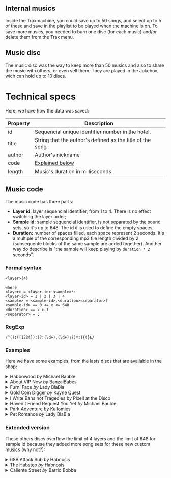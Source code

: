 ## Internal musics

Inside the Traxmachine, you could save up to 50 songs, and select up to 5 of these and save in the playlist to be played when the machine is on. To save more musics, you needed to burn one disc (for each music) and/or delete them from the Trax menu.

## Music disc

The music disc was the way to keep more than 50 musics and also to share the music with others, or even sell them. They are played in the Jukebox, wich can hold up to 10 discs.

# Technical specs

Here, we have how the data was saved:

| Property | Description |
|---|---|
| id | Sequencial unique identifier number in the hotel. |
| title | String that the author's defined as the title of the song |
| author | Author's nickname |
| code | [Explained below](#music-code) |
| length | Music's duration in milliseconds |

## <a name="music-code"></a>Music code

The music code has three parts:

- **Layer id:** layer sequencial identifier, from 1 to 4. There is no effect switching the layer order;
- **Sample id:** sample sequencial identifier, is not separated by the sound sets, so it's up to 648. The id `0` is used to define the empty spaces;
- **Duration:** number of spaces filled, each space represent 2 seconds. It's a multiple of the corresponding mp3 file length divided by 2 (subsequente blocks of the same sample are added together). Another way do describe is "the sample will keep playing by `duration * 2` seconds".

### Formal syntax

```
<layer>{4}

where
<layer> = <layer-id>:<sample>*:
<layer-id> = 1 | 2 | 3 | 4
<sample> = <sample-id>,<duration><separator>?
<sample-id> == 0 <= x <= 648
<duration> == x > 1
<separator> = ;
```

### RegExp

```regexp
/^(?:([1234]):(?:(\d+),(\d+);?)*:){4}$/
```

### Examples

Here we have some examples, from the lasts discs that are available in the shop:

<details>
<summary>Habbowood <i>by</i> Michael Bauble</summary>

```
1:280,4;265,4;264,4;263,8;0,16:2:262,4;263,8;266,4;267,4;264,12;262,4:3:0,4;268,8;269,4;270,4;268,8;282,4;285,4:4:0,20;74,4;75,3;81,3;0,6:
```
</details>

<details>
<summary>About VIP Now <i>by</i> BanzaiBabes</summary>

```
1:152,20;146,1;0,1;152,4;151,4;152,20;153,4:2:0,8;145,12;146,1;0,1;145,4;0,1;151,2;0,1;145,20;0,1;150,2;0,1:3:0,10;150,2;146,1;0,1;150,2;146,1;0,1;150,2;146,1;0,7;151,2;0,2;150,2;146,1;0,1;150,2;146,1;0,1;150,2;0,1;146,1;0,1;146,1;0,1;146,3;0,4:4:0,4;148,2;147,2;148,2;147,2;148,2;147,2;148,2;147,2;148,4;147,2;148,6;147,2;148,2;147,2;148,2;147,2;148,2;147,2;148,2;147,2;0,4:
```
</details>

<details>
<summary>Furni Face <i>by</i> Lady BlaBla</summary>

```
1:379,4;45,4;0,1;205,2;42,5;37,4;384,2;41,4;42,5;0,2:2:0,3;199,3;0,1;383,3;519,4;515,8;519,8;39,2;0,1:3:0,2;205,2;382,4;522,2;516,12;518,8;0,3:4:0,4;386,2;0,2;43,1;0,1;207,3;202,1;520,8;44,2;0,2;520,4;207,3:
```
</details>

<details>
<summary>Gold Coin Digger <i>by</i> Kayne Quest</summary>

```
1:104,10;102,8;104,4;102,8;104,4:2:0,2;181,8;182,8;181,4;182,8;130,2;106,2:3:0,2;105,2;106,2;186,3;187,1;185,1;184,1;185,1;184,1;185,1;184,1;185,1;187,1;186,3;187,1;185,1;184,1;185,1;184,1;185,1;184,1;185,1;184,1;72,1;100,2;0,1:4:0,4;103,6;133,1;101,1;133,1;101,1;133,1;101,1;133,1;101,1;103,4;133,1;101,1;133,1;101,1;133,1;101,1;133,1;101,1;105,2;101,1;0,1:
```
</details>

<details>
<summary>I Write Bans not Tragedies <i>by</i> Pixel! at the Disco</summary>

```
1:248,4;247,4;252,4;251,8;245,4;250,4;252,4:2:359,4;250,4;359,4;345,8;0,4;359,8:3:0,3;347,1;359,4;352,8;342,4;350,4;342,4;350,4:4:0,3;357,1;334,4;246,4;343,12;334,4;340,2;0,1;347,1:
```
</details>

<details>
<summary>Haven't Friend Request You Yet <i>by</i> Michael Bauble</summary>

```
1:280,4;281,4;282,4;283,4;284,4;285,4;286,4;287,4;288,4:2:0,36:3:0,36:4:0,36:
```
</details>

<details>
<summary>Park Adventure <i>by</i> Kallomies</summary>

```
1:200,12;199,3;201,1;200,28:2:0,2;190,1;0,1;191,1;0,1;192,1;0,1;190,2;191,1;192,1;190,2;0,1;193,2;190,2;191,1;0,1;190,1;192,2;0,1;191,2;178,2;0,1;178,2;0,1;178,2;0,2;177,2;0,1;176,4:3:0,8;176,2;0,1;177,2;0,3;179,2;0,2;177,2;0,2;176,2;0,1;178,6;0,1;178,2;0,2;177,4;176,2:4:0,8;197,16;0,20:
```
</details>

<details>
<summary>Pet Romance <i>by</i> Lady BlaBla</summary>

```
1:118,1;0,1;136,2;0,2;137,2;0,2;137,2;136,2;137,2;136,4;71,6;0,4:2:121,6;122,4;123,4;122,4;123,2;122,4;0,2;169,2;0,2:3:0,1;125,1;143,8;68,2;165,2;69,1;0,1;69,1;168,1;169,2;69,1;0,1;69,1;125,1;143,4;167,1;0,1:4:0,2;120,8;138,4;120,6;138,6;66,2;121,2:
```
</details>

### Extended version

These others discs overflow the limit of 4 layers and the limit of 648 for sample id because they added more song sets for these new custom musics (why not?):

<details>
<summary>68B Attack Sub <i>by</i> Habnosis</summary>

```
1:688,32;691,32;697,36;697,2;0,2;697,8;697,3;0,1;697,28:2:0,6;687,34;0,4;688,4;0,4;687,8;688,4;695,8;696,8;695,8;696,8;0,16;687,12;0,10;97,2;689,2;0,2;688,4:3:0,15;689,2;0,7;693,4;0,3;106,2;0,8;106,4;0,1;690,2;0,8;693,4;0,2;690,2;689,2;0,12;690,2;689,2;0,10;693,4;0,22;690,2;693,8;0,4;693,4:4:0,12;693,4;129,14;0,2;129,14;0,2;129,14;698,4;0,14;129,12;129,1;0,1;129,1;0,1;129,12;129,1;0,1;129,1;0,9;129,6;0,2;129,8:5:0,44;693,4;0,12;693,4;0,20;688,4;0,2;688,4;690,2;0,7;106,2;0,6;104,7;0,11;44,2:6:0,4;50,10;0,24;700,2;104,1;0,1;104,1;0,1;104,1;0,17;694,2;0,6;698,4;0,12;698,2;689,2;0,5;106,2;0,5;698,2;689,2;0,2;694,2:7:0,8;67,4;0,18;63,2;0,26;692,2;0,2;692,16;0,2;692,36;0,4;692,8;695,4;0,4;696,8:8:0,48;695,8;696,8;0,12;693,4;0,16;699,2;0,2;699,2;0,2;699,4;0,4;699,2;0,2;699,2;0,4;699,2;0,2;699,2:meta,1;c,1
```
</details>

<details>
<summary>The Habstep <i>by</i> Habnosis</summary>

```
1:672,12;673,2;0,2;672,12;673,2;0,2;672,12;0,12;672,4;673,2;0,2;672,12;672,3;0,1;672,12;673,2;0,10;672,12;673,2;0,2;672,12;673,2:2:671,44;0,4;671,48;0,22;18,2;0,7;81,3:3:0,8;675,38;0,18;675,22;675,1;0,5;675,4;0,23;20,8;21,1;20,6;21,1:4:0,12;670,4;0,15;20,4;26,1;20,3;21,1;20,4;26,1;0,2;20,1;21,3;20,1;21,1;20,1;21,1;0,1;20,6;21,1;73,12;20,1;73,2;73,1;0,1;670,4;0,18;670,4;0,4;670,4;0,4;670,4;0,4;670,4:5:0,16;676,12;676,3;0,1;676,12;676,3;0,5;676,8;685,4;676,20;676,2;0,2;676,14;0,2;676,12;676,3;0,1;676,4;676,3;0,1;676,4;676,3:6:0,32;670,28;0,4;670,8;0,4;670,4;0,8;670,8;0,1;43,1;0,6;669,40:7:0,31;15,1;0,8;681,1;0,5;680,2;678,2;679,2;678,2;679,2;678,2;679,2;678,2;679,2;684,4;681,1;0,1;683,2;684,4;681,1;0,1;683,2;684,2;682,2;684,6;683,2;684,2;682,2;684,8;0,8;36,2;0,10;36,2;0,2;36,2;0,2;36,2:8:0,14;15,1;17,1;0,1;56,2;0,11;18,2;0,12;686,4;0,27;15,1;0,3;18,2;0,19;677,4;0,12;81,3;0,1;674,16;674,3:meta,1;c,1
```
</details>

<details>
<summary>Caliente Street <i>by</i> Barrio Bobba</summary>

```
1:163,6;0,12;214,2;0,8;490,14;490,1;0,1;490,16;0,33;261,2;313,1;0,22;654,4:2:164,4;167,1;0,1;167,1;0,1;650,16;167,1;0,1;654,12;0,2;654,2;0,2;654,14;0,2;654,12;654,3;0,1;654,4;0,4;654,12;654,3;0,1;654,4:3:0,4;658,10;0,2;658,6;0,1;429,2;0,3;658,14;658,1;0,1;658,8;0,8;658,14;0,2;658,48:4:0,8;651,2;652,2;651,2;652,2;651,2;652,2;651,2;652,2;0,8;653,1;0,3;653,1;0,1;653,1;0,3;653,1;312,1;0,15;167,1;0,8;653,1;0,18;313,1;0,11;312,1;0,20;653,1;0,2;313,1:5:0,6;313,1;261,2;0,15;163,2;0,1;168,1;0,10;429,2;0,4;651,2;652,6;651,2;652,2;651,2;652,2;651,6;652,2;651,6;652,2;0,2;652,6;0,2;651,2;652,2;651,2;652,2;651,2;652,2;651,2;0,8;652,13;167,1:6:0,12;417,4;0,4;417,24;429,2;0,28;214,2;653,1;0,5;164,2;653,1;0,7;653,1;0,7;653,1;0,6;168,1;0,8;653,1:7:0,44;650,32;649,32;0,2;214,2;0,2;214,2:8:0,48;653,1;0,11;657,16;656,32;657,3;0,1;657,3:meta,1;c,1
```
</details>